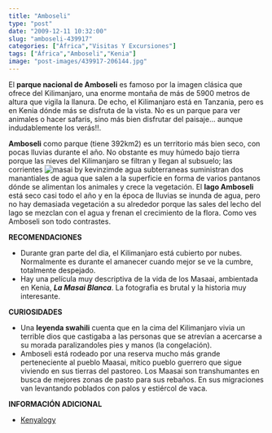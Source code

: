 ```yaml
---
title: "Amboseli"
type: "post"
date: "2009-12-11 10:32:00"
slug: "amboseli-439917"
categories: ["África","Visitas Y Excursiones"]
tags: ["África","Amboseli","Kenia"]
image: "post-images/439917-206144.jpg"
---
```


[](/wp-content/uploads/2009/12/439917-206143.jpg)

El **parque nacional de Amboseli** es famoso por la imagen clásica que ofrece del Kilimanjaro, una enorme montaña de más de 5900 metros de altura que vigila la llanura. De echo, el Kilimanjaro está en Tanzania, pero es en Kenia dónde más se disfruta de la vista. No es un parque para ver animales o hacer safaris, sino más bien disfrutar del paisaje... aunque indudablemente los verás!!.

**Amboseli** como parque (tiene 392km2) es un territorio más bien seco, con pocas lluvias durante el año. No obstante es muy húmedo bajo tierra porque las nieves del Kilimanjaro se filtran y llegan al subsuelo; las corrientes ![masai by kevinzim](post-images/439917-206144.jpg "masai by kevinzim")de agua subterraneas suministran dos manantiales de agua que salen a la superficie en forma de varios pantanos dónde se alimentan los animales y crece la vegetación. El **lago Amboseli** está seco casi todo el año y en la época de lluvias se inunda de agua, pero no hay demasiada vegetación a su alrededor porque las sales del lecho del lago se mezclan con el agua y frenan el crecimiento de la flora. Como ves Amboseli son todo contrastes.

**RECOMENDACIONES**

- Durante gran parte del dia, el Kilimanjaro está cubierto por nubes. Normalmente es durante el amanecer cuando mejor se ve la cumbre, totalmente despejado.
- Hay una película muy descriptiva de la vida de los Masaai, ambientada en Kenia, ***La Masai Blanca***. La fotografia es brutal y la historia muy interesante.

**CURIOSIDADES**

- Una **leyenda swahili** cuenta que en la cima del Kilimanjaro vivia un terrible dios que castigaba a las personas que se atrevían a acercarse a su morada paralizandoles pies y manos (la congelación).
- Amboseli está rodeado por una reserva mucho más grande perteneciente al pueblo Maasai, mítico pueblo guerrero que sigue viviendo en sus tierras del pastoreo. Los Maasai son transhumantes en busca de mejores zonas de pasto para sus rebaños. En sus migraciones van levantando poblados con palos y estiércol de vaca.

**INFORMACIÓN ADICIONAL**

- [Kenyalogy](http://www.kenyalogy.com/esp/parques/amboseli.html)